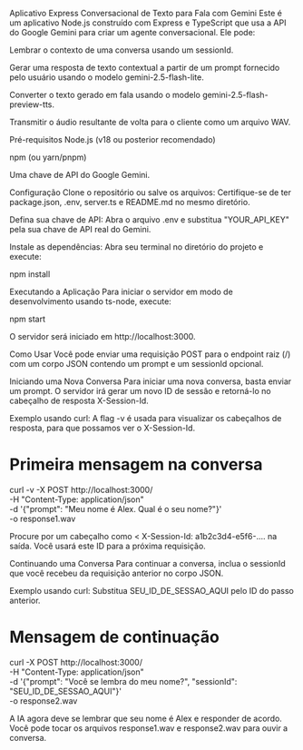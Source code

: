 Aplicativo Express Conversacional de Texto para Fala com Gemini
Este é um aplicativo Node.js construído com Express e TypeScript que usa a API do Google Gemini para criar um agente conversacional. Ele pode:

Lembrar o contexto de uma conversa usando um sessionId.

Gerar uma resposta de texto contextual a partir de um prompt fornecido pelo usuário usando o modelo gemini-2.5-flash-lite.

Converter o texto gerado em fala usando o modelo gemini-2.5-flash-preview-tts.

Transmitir o áudio resultante de volta para o cliente como um arquivo WAV.

Pré-requisitos
Node.js (v18 ou posterior recomendado)

npm (ou yarn/pnpm)

Uma chave de API do Google Gemini.

Configuração
Clone o repositório ou salve os arquivos:
Certifique-se de ter package.json, .env, server.ts e README.md no mesmo diretório.

Defina sua chave de API:
Abra o arquivo .env e substitua "YOUR_API_KEY" pela sua chave de API real do Gemini.

Instale as dependências:
Abra seu terminal no diretório do projeto e execute:

npm install

Executando a Aplicação
Para iniciar o servidor em modo de desenvolvimento usando ts-node, execute:

npm start

O servidor será iniciado em http://localhost:3000.

Como Usar
Você pode enviar uma requisição POST para o endpoint raiz (/) com um corpo JSON contendo um prompt e um sessionId opcional.

Iniciando uma Nova Conversa
Para iniciar uma nova conversa, basta enviar um prompt. O servidor irá gerar um novo ID de sessão e retorná-lo no cabeçalho de resposta X-Session-Id.

Exemplo usando curl:
A flag -v é usada para visualizar os cabeçalhos de resposta, para que possamos ver o X-Session-Id.

# Primeira mensagem na conversa
curl -v -X POST http://localhost:3000/ \
-H "Content-Type: application/json" \
-d '{"prompt": "Meu nome é Alex. Qual é o seu nome?"}' \
-o response1.wav

Procure por um cabeçalho como < X-Session-Id: a1b2c3d4-e5f6-.... na saída. Você usará este ID para a próxima requisição.

Continuando uma Conversa
Para continuar a conversa, inclua o sessionId que você recebeu da requisição anterior no corpo JSON.

Exemplo usando curl:
Substitua SEU_ID_DE_SESSAO_AQUI pelo ID do passo anterior.

# Mensagem de continuação
curl -X POST http://localhost:3000/ \
-H "Content-Type: application/json" \
-d '{"prompt": "Você se lembra do meu nome?", "sessionId": "SEU_ID_DE_SESSAO_AQUI"}' \
-o response2.wav

A IA agora deve se lembrar que seu nome é Alex e responder de acordo. Você pode tocar os arquivos response1.wav e response2.wav para ouvir a conversa.